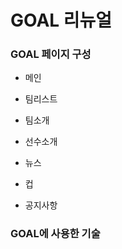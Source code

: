 # GOAL 리뉴얼 

### GOAL 페이지 구성
+ 메인


+ 팀리스트


+ 팀소개


+ 선수소개


+ 뉴스


+ 컵


+ 공지사항

### GOAL에 사용한 기술
